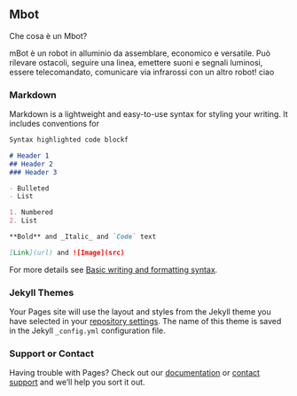 ## Mbot
Che cosa è un Mbot?

mBot è un robot in alluminio da assemblare, economico e versatile. Può rilevare ostacoli, seguire una linea, emettere suoni e segnali luminosi, essere telecomandato, comunicare via infrarossi con un altro robot! ciao


### Markdown

Markdown is a lightweight and easy-to-use syntax for styling your writing. It includes conventions for

```markdown
Syntax highlighted code blockf

# Header 1
## Header 2
### Header 3

- Bulleted
- List

1. Numbered
2. List

**Bold** and _Italic_ and `Code` text

[Link](url) and ![Image](src)
```

For more details see [Basic writing and formatting syntax](https://docs.github.com/en/github/writing-on-github/getting-started-with-writing-and-formatting-on-github/basic-writing-and-formatting-syntax).

### Jekyll Themes

Your Pages site will use the layout and styles from the Jekyll theme you have selected in your [repository settings](https://github.com/AlexTuila/Mbot/settings/pages). The name of this theme is saved in the Jekyll `_config.yml` configuration file.

### Support or Contact

Having trouble with Pages? Check out our [documentation](https://docs.github.com/categories/github-pages-basics/) or [contact support](https://support.github.com/contact) and we’ll help you sort it out.
